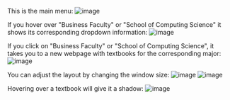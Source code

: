 This is the main menu:
![image](https://github.com/JaredTweed/Website-design/assets/59375645/56d112c7-49f2-49f9-997f-e747cde1c470)

If you hover over "Business Faculty" or "School of Computing Science" it shows its corresponding dropdown information:
![image](https://github.com/JaredTweed/Website-design/assets/59375645/36d43448-4566-4df5-800a-838ae76cf55f)

If you click on "Business Faculty" or "School of Computing Science", it takes you to a new webpage with textbooks for the corresponding major:
![image](https://github.com/JaredTweed/Website-design/assets/59375645/f7371c86-1953-43fa-bd80-f96ff654b9ce)

You can adjust the layout by changing the window size:
![image](https://github.com/JaredTweed/Website-design/assets/59375645/9e3c0273-7ab6-4068-906d-6db07626ae90)
![image](https://github.com/JaredTweed/Website-design/assets/59375645/9dfbb875-bbf5-4ceb-935f-2255c8fe5bcb)

Hovering over a textbook will give it a shadow:
![image](https://github.com/JaredTweed/Website-design/assets/59375645/5c57feef-0e39-461d-bce0-4cd9c9484ff1)
